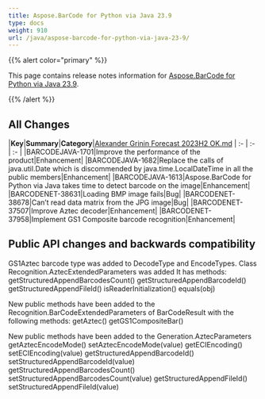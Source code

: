 ```yaml
---
title: Aspose.BarCode for Python via Java 23.9
type: docs
weight: 910
url: /java/aspose-barcode-for-python-via-java-23-9/
---
```


{{% alert color="primary" %}} 

This page contains release notes information for [Aspose.BarCode for Python via Java 23.9](https://downloads.aspose.com/barcode/python-java/new-releases/aspose.barcode-for-python-via-java-23.9/).

{{% /alert %}} 
## **All Changes**

|**Key**|**Summary**|**Category**|[Alexander Grinin Forecast 2023H2 OK.md](..%2F..%2F..%2F..%2F..%2F..%2F..%2FDocs%2FSemiannual%20Review%2F20-09-2023%2FAlexander%20Grinin%20Forecast%202023H2%20OK.md)
| :- | :- | :- |
|BARCODEJAVA-1701|Improve the performance of the product|Enhancement|
|BARCODEJAVA-1682|Replace the calls of java.util.Date which is discommended by java.time.LocalDateTime in all the public members|Enhancement|
|BARCODEJAVA-1613|Aspose.BarCode for Python via Java takes time to detect barcode on the image|Enhancement|
|BARCODENET-38631|Loading BMP image fails|Bug|
|BARCODENET-38678|Can’t read data matrix from the JPG image|Bug|
|BARCODENET-37507|Improve Aztec decoder|Enhancement|
|BARCODENET-37958|Implement GS1 Composite barcode recognition|Enhancement|

## Public API changes and backwards compatibility

GS1Aztec barcode type was added to DecodeType and EncodeTypes.
Class Recognition.AztecExtendedParameters was added
It has methods:
getStructuredAppendBarcodesCount()
getStructuredAppendBarcodeId()
getStructuredAppendFileId()
isReaderInitialization()
equals(obj)

New public methods have been added to the Recognition.BarCodeExtendedParameters of BarCodeResult with the following methods:
getAztec()
getGS1CompositeBar()


New public methods have been added to the Generation.AztecParameters
getAztecEncodeMode()
setAztecEncodeMode(value)
getECIEncoding()
setECIEncoding(value)
getStructuredAppendBarcodeId()
setStructuredAppendBarcodeId(value)
getStructuredAppendBarcodesCount()
setStructuredAppendBarcodesCount(value)
getStructuredAppendFileId()
setStructuredAppendFileId(value)

